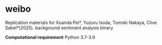 # weibo
Replication materials for Xuanda Pei*, Yuzuru Isoda, Tomoki Nakaya, Clive Sabel*(2025).
background sentiment analysis binary 

**Computational requirement**
Python 3.7-3.9


